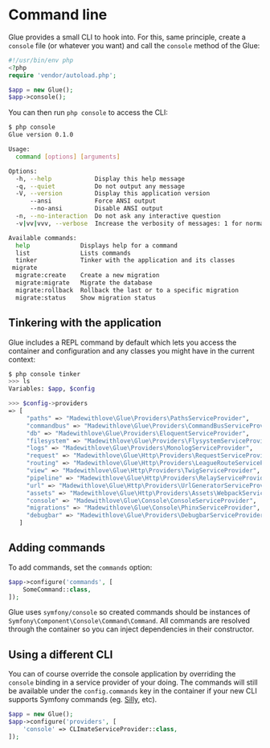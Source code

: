 # Command line

Glue provides a small CLI to hook into. For this, same principle, create a `console` file (or whatever you want) and call the `console` method of the Glue:

```php
#!/usr/bin/env php
<?php
require 'vendor/autoload.php';

$app = new Glue();
$app->console();
```

You can then run `php console` to access the CLI:

```bash
$ php console
Glue version 0.1.0

Usage:
  command [options] [arguments]

Options:
  -h, --help            Display this help message
  -q, --quiet           Do not output any message
  -V, --version         Display this application version
      --ansi            Force ANSI output
      --no-ansi         Disable ANSI output
  -n, --no-interaction  Do not ask any interactive question
  -v|vv|vvv, --verbose  Increase the verbosity of messages: 1 for normal output, 2 for more verbose output and 3 for debug

Available commands:
  help              Displays help for a command
  list              Lists commands
  tinker            Tinker with the application and its classes
 migrate
  migrate:create    Create a new migration
  migrate:migrate   Migrate the database
  migrate:rollback  Rollback the last or to a specific migration
  migrate:status    Show migration status
```

## Tinkering with the application

Glue includes a REPL command by default which lets you access the container and configuration and any classes you might have in the current context:

```bash
$ php console tinker
>>> ls
Variables: $app, $config

>>> $config->providers
=> [
     "paths" => "Madewithlove\Glue\Providers\PathsServiceProvider",
     "commandbus" => "Madewithlove\Glue\Providers\CommandBusServiceProvider",
     "db" => "Madewithlove\Glue\Providers\EloquentServiceProvider",
     "filesystem" => "Madewithlove\Glue\Providers\FlysystemServiceProvider",
     "logs" => "Madewithlove\Glue\Providers\MonologServiceProvider",
     "request" => "Madewithlove\Glue\Http\Providers\RequestServiceProvider",
     "routing" => "Madewithlove\Glue\Http\Providers\LeagueRouteServiceProvider",
     "view" => "Madewithlove\Glue\Http\Providers\TwigServiceProvider",
     "pipeline" => "Madewithlove\Glue\Http\Providers\RelayServiceProvider",
     "url" => "Madewithlove\Glue\Http\Providers\UrlGeneratorServiceProvider",
     "assets" => "Madewithlove\Glue\Http\Providers\Assets\WebpackServiceProvider",
     "console" => "Madewithlove\Glue\Console\ConsoleServiceProvider",
     "migrations" => "Madewithlove\Glue\Console\PhinxServiceProvider",
     "debugbar" => "Madewithlove\Glue\Providers\DebugbarServiceProvider",
   ]
```

## Adding commands

To add commands, set the `commands` option:

```php
$app->configure('commands', [
    SomeCommand::class,
]);
```

Glue uses `symfony/console` so created commands should be instances of `Symfony\Component\Console\Command\Command`.
All commands are resolved through the container so you can inject dependencies in their constructor.

## Using a different CLI

You can of course override the console application by overriding the `console` binding in a service provider of your doing.
The commands will still be available under the `config.commands` key in the container if your new CLI supports Symfony commands (eg. [Silly], etc).

```php
$app = new Glue();
$app->configure('providers', [
    'console' => CLImateServiceProvider::class,
]);
```

[Silly]: https://github.com/mnapoli/silly
